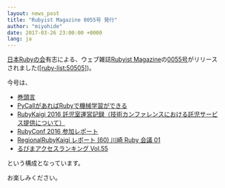 ```yaml
---
layout: news_post
title: "Rubyist Magazine 0055号 発行"
author: "miyohide"
date: 2017-03-26 23:00:00 +0000
lang: ja
---
```


[日本Rubyの会][1]有志による、ウェブ雑誌[Rubyist Magazine][2]の[0055号][3]がリリースされました([\[ruby-list:50505\]][4])。

今号は、

* [巻頭言](http://magazine.rubyist.net/?0055-ForeWord)
* [PyCallがあればRubyで機械学習ができる](http://magazine.rubyist.net/?0055-pycall)
* [RubyKaigi 2016 託児室運営記録（技術カンファレンスにおける託児サービス提供について）](http://magazine.rubyist.net/?0055-RubyKaigi2016Nursery)
* [RubyConf 2016 参加レポート](http://magazine.rubyist.net/?0055-RubyConf2016Report)
* [RegionalRubyKaigi レポート (60) 川崎 Ruby 会議 01](http://magazine.rubyist.net/?0055-KawasakiRubyKaigi01Report)
* [るびまアクセスランキング Vol.55](http://magazine.rubyist.net/?0055-RubyistMagazineRanking)

という構成となっています。

お楽しみください。

[1]: http://ruby-no-kai.org
[2]: http://magazine.rubyist.net/
[3]: http://magazine.rubyist.net/?0054
[4]: http://blade.nagaokaut.ac.jp/cgi-bin/scat.rb/ruby/ruby-list/50505

